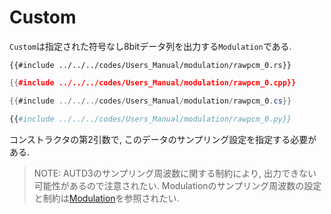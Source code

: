# Custom

`Custom`は指定された符号なし8bitデータ列を出力する`Modulation`である.

```rust,edition2021
{{#include ../../../codes/Users_Manual/modulation/rawpcm_0.rs}}
```

```cpp
{{#include ../../../codes/Users_Manual/modulation/rawpcm_0.cpp}}
```

```cs
{{#include ../../../codes/Users_Manual/modulation/rawpcm_0.cs}}
```

```python
{{#include ../../../codes/Users_Manual/modulation/rawpcm_0.py}}
```

コンストラクタの第2引数で, このデータのサンプリング設定を指定する必要がある.

> NOTE: AUTD3のサンプリング周波数に関する制約により, 出力できない可能性があるので注意されたい.
> Modulationのサンプリング周波数の設定と制約は[Modulation](../modulation.md)を参照されたい.
